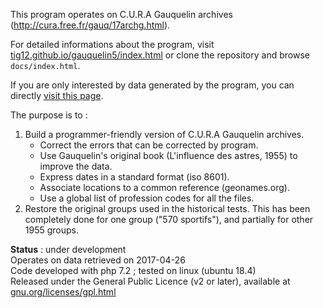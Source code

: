 
This program operates on C.U.R.A Gauquelin archives (<a href="http://cura.free.fr/gauq/17archg.html">http://cura.free.fr/gauq/17archg.html</a>).

For detailed informations about the program, visit <a href="https://tig12.github.io/gauquelin5/index.html">tig12.github.io/gauquelin5/index.html</a> or clone the repository and browse <code>docs/index.html</code>.

If you are only interested by data generated by the program, you can directly <a href="https://tig12.github.io/gauquelin5/download.html">visit this page</a>.

<!-- 
If you are just curious about statistical tests done on astrology, see for example <a href="https://tig12.net/astrostat/astrostat.en.html">tig12.net</a>
-->

The purpose is to :
<ol>
    <li>
        Build a programmer-friendly version of C.U.R.A Gauquelin archives.
        <ul>
            <li>Correct the errors that can be corrected by program.</li>
            <li>Use Gauquelin's original book (L'influence des astres, 1955) to improve the data.</li>
            <li>Express dates in a standard format (iso 8601).</li>
            <li>Associate locations to a common reference (geonames.org).</li>
            <li>Use a global list of profession codes for all the files.</li>
        </ul>
    </li>
    <li>
        Restore the original groups used in the historical tests.  
        This has been completely done for one group ("570 sportifs"), and partially for other 1955 groups.
    </li>
</ol>

<b>Status</b> : under development  
Operates on data retrieved on 2017-04-26  
Code developed with php 7.2 ; tested on linux (ubuntu 18.4)  
Released under the General Public Licence (v2 or later), available at <a href="https://www.gnu.org/licenses/gpl.html">gnu.org/licenses/gpl.html</a>
